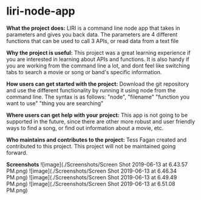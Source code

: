 # liri-node-app

**What the project does:**
LIRI is a command line node app that takes in parameters and gives you back data.
The parameters are 4 different functions that can be used to call 3 APIs, or read data from a text file

**Why the project is useful:**
This project was a great learning experience if you are interested in learning about APIs and functions. It is also handy if you are working from the command line a lot, and dont feel like switching tabs to search a movie or song or band's specific information.

**How users can get started with the project:**
Download the git repository and use the different functionality by running it using node from the command line. The syntax is as follows:
"node", "filename" "function you want to use" "thing you are searching"

**Where users can get help with your project:**
This app is not going to be supported in the future, since there are other more robust and user friendly ways to find a song, or find out information about a movie, etc.

**Who maintains and contributes to the project:**
Tess Fagan created and contributed to this project. This project will not be maintained going forward.


**Screenshots**
![image](./Screenshots/Screen Shot 2019-06-13 at 6.43.57 PM.png)
![image](./Screenshots/Screen Shot 2019-06-13 at 6.46.34 PM.png)
![image](./Screenshots/Screen Shot 2019-06-13 at 6.49.49 PM.png)
![image](./Screenshots/Screen Shot 2019-06-13 at 6.51.08 PM.png)

